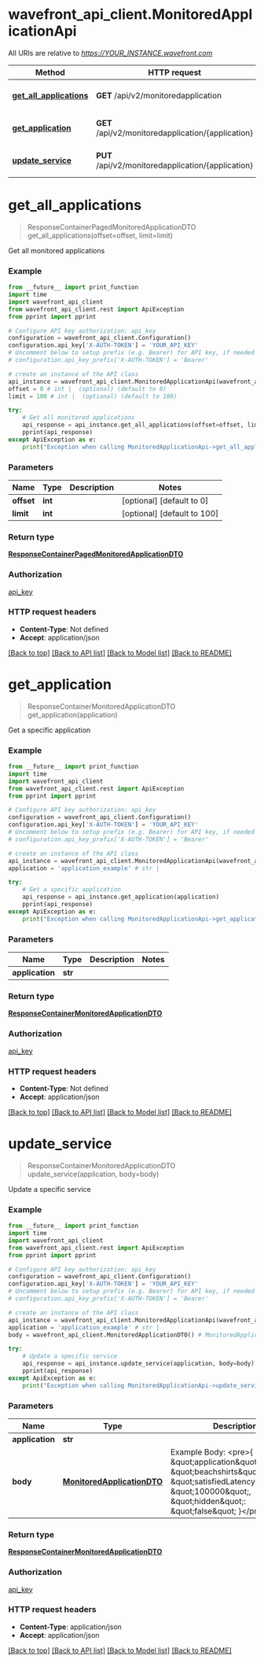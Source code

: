 # wavefront_api_client.MonitoredApplicationApi

All URIs are relative to *https://YOUR_INSTANCE.wavefront.com*

Method | HTTP request | Description
------------- | ------------- | -------------
[**get_all_applications**](MonitoredApplicationApi.md#get_all_applications) | **GET** /api/v2/monitoredapplication | Get all monitored applications
[**get_application**](MonitoredApplicationApi.md#get_application) | **GET** /api/v2/monitoredapplication/{application} | Get a specific application
[**update_service**](MonitoredApplicationApi.md#update_service) | **PUT** /api/v2/monitoredapplication/{application} | Update a specific service


# **get_all_applications**
> ResponseContainerPagedMonitoredApplicationDTO get_all_applications(offset=offset, limit=limit)

Get all monitored applications



### Example
```python
from __future__ import print_function
import time
import wavefront_api_client
from wavefront_api_client.rest import ApiException
from pprint import pprint

# Configure API key authorization: api_key
configuration = wavefront_api_client.Configuration()
configuration.api_key['X-AUTH-TOKEN'] = 'YOUR_API_KEY'
# Uncomment below to setup prefix (e.g. Bearer) for API key, if needed
# configuration.api_key_prefix['X-AUTH-TOKEN'] = 'Bearer'

# create an instance of the API class
api_instance = wavefront_api_client.MonitoredApplicationApi(wavefront_api_client.ApiClient(configuration))
offset = 0 # int |  (optional) (default to 0)
limit = 100 # int |  (optional) (default to 100)

try:
    # Get all monitored applications
    api_response = api_instance.get_all_applications(offset=offset, limit=limit)
    pprint(api_response)
except ApiException as e:
    print("Exception when calling MonitoredApplicationApi->get_all_applications: %s\n" % e)
```

### Parameters

Name | Type | Description  | Notes
------------- | ------------- | ------------- | -------------
 **offset** | **int**|  | [optional] [default to 0]
 **limit** | **int**|  | [optional] [default to 100]

### Return type

[**ResponseContainerPagedMonitoredApplicationDTO**](ResponseContainerPagedMonitoredApplicationDTO.md)

### Authorization

[api_key](../README.md#api_key)

### HTTP request headers

 - **Content-Type**: Not defined
 - **Accept**: application/json

[[Back to top]](#) [[Back to API list]](../README.md#documentation-for-api-endpoints) [[Back to Model list]](../README.md#documentation-for-models) [[Back to README]](../README.md)

# **get_application**
> ResponseContainerMonitoredApplicationDTO get_application(application)

Get a specific application



### Example
```python
from __future__ import print_function
import time
import wavefront_api_client
from wavefront_api_client.rest import ApiException
from pprint import pprint

# Configure API key authorization: api_key
configuration = wavefront_api_client.Configuration()
configuration.api_key['X-AUTH-TOKEN'] = 'YOUR_API_KEY'
# Uncomment below to setup prefix (e.g. Bearer) for API key, if needed
# configuration.api_key_prefix['X-AUTH-TOKEN'] = 'Bearer'

# create an instance of the API class
api_instance = wavefront_api_client.MonitoredApplicationApi(wavefront_api_client.ApiClient(configuration))
application = 'application_example' # str | 

try:
    # Get a specific application
    api_response = api_instance.get_application(application)
    pprint(api_response)
except ApiException as e:
    print("Exception when calling MonitoredApplicationApi->get_application: %s\n" % e)
```

### Parameters

Name | Type | Description  | Notes
------------- | ------------- | ------------- | -------------
 **application** | **str**|  | 

### Return type

[**ResponseContainerMonitoredApplicationDTO**](ResponseContainerMonitoredApplicationDTO.md)

### Authorization

[api_key](../README.md#api_key)

### HTTP request headers

 - **Content-Type**: Not defined
 - **Accept**: application/json

[[Back to top]](#) [[Back to API list]](../README.md#documentation-for-api-endpoints) [[Back to Model list]](../README.md#documentation-for-models) [[Back to README]](../README.md)

# **update_service**
> ResponseContainerMonitoredApplicationDTO update_service(application, body=body)

Update a specific service



### Example
```python
from __future__ import print_function
import time
import wavefront_api_client
from wavefront_api_client.rest import ApiException
from pprint import pprint

# Configure API key authorization: api_key
configuration = wavefront_api_client.Configuration()
configuration.api_key['X-AUTH-TOKEN'] = 'YOUR_API_KEY'
# Uncomment below to setup prefix (e.g. Bearer) for API key, if needed
# configuration.api_key_prefix['X-AUTH-TOKEN'] = 'Bearer'

# create an instance of the API class
api_instance = wavefront_api_client.MonitoredApplicationApi(wavefront_api_client.ApiClient(configuration))
application = 'application_example' # str | 
body = wavefront_api_client.MonitoredApplicationDTO() # MonitoredApplicationDTO | Example Body:  <pre>{   \"application\": \"beachshirts\",   \"satisfiedLatencyMillis\": \"100000\",   \"hidden\": \"false\" }</pre> (optional)

try:
    # Update a specific service
    api_response = api_instance.update_service(application, body=body)
    pprint(api_response)
except ApiException as e:
    print("Exception when calling MonitoredApplicationApi->update_service: %s\n" % e)
```

### Parameters

Name | Type | Description  | Notes
------------- | ------------- | ------------- | -------------
 **application** | **str**|  | 
 **body** | [**MonitoredApplicationDTO**](MonitoredApplicationDTO.md)| Example Body:  &lt;pre&gt;{   \&quot;application\&quot;: \&quot;beachshirts\&quot;,   \&quot;satisfiedLatencyMillis\&quot;: \&quot;100000\&quot;,   \&quot;hidden\&quot;: \&quot;false\&quot; }&lt;/pre&gt; | [optional] 

### Return type

[**ResponseContainerMonitoredApplicationDTO**](ResponseContainerMonitoredApplicationDTO.md)

### Authorization

[api_key](../README.md#api_key)

### HTTP request headers

 - **Content-Type**: application/json
 - **Accept**: application/json

[[Back to top]](#) [[Back to API list]](../README.md#documentation-for-api-endpoints) [[Back to Model list]](../README.md#documentation-for-models) [[Back to README]](../README.md)

